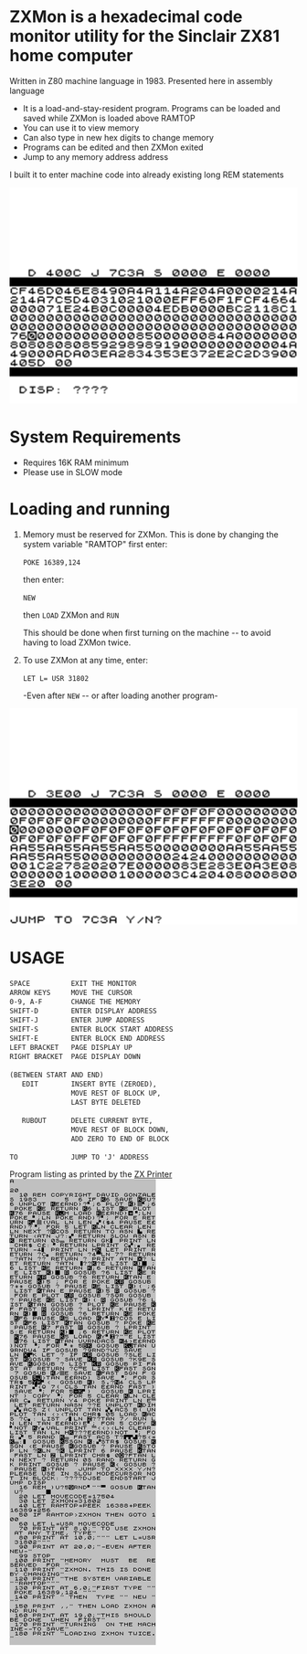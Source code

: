 # ZXMon is a hexadecimal code monitor utility for the Sinclair ZX81 home computer

Written in Z80 machine language in 1983. Presented here in assembly language

* It is a load-and-stay-resident program. Programs can be loaded and saved while ZXMon is loaded above RAMTOP
* You can use it to view memory
* Can also type in new hex digits to change memory
* Programs can be edited and then ZXMon exited
* Jump to any memory address address

I built it to enter machine code into already existing long REM statements


![Display address](./images/ZXMon_b.png?raw=true)

# System Requirements
* Requires 16K RAM minimum
* Please use in SLOW mode

# Loading and running
1. Memory must be reserved for ZXMon. This is done by changing the system variable "RAMTOP"
   first enter:
   
	`POKE 16389,124`
 
   then  enter:
   
	`NEW`

   then `LOAD` ZXMon and `RUN`
   
   This should be done when first turning on the machine -- to avoid having to load ZXMon twice.

3. To use ZXMon at any time, enter:

	`LET L= USR 31802`

   -Even after `NEW` -- or after loading another program-

![Jump to address](./images/ZXMon_a.png?raw=true)

# USAGE
```
SPACE          EXIT THE MONITOR
ARROW KEYS     MOVE THE CURSOR
0-9, A-F       CHANGE THE MEMORY
SHIFT-D        ENTER DISPLAY ADDRESS
SHIFT-J        ENTER JUMP ADDRESS
SHIFT-S        ENTER BLOCK START ADDRESS
SHIFT-E        ENTER BLOCK END ADDRESS
LEFT BRACKET   PAGE DISPLAY UP
RIGHT BRACKET  PAGE DISPLAY DOWN

(BETWEEN START AND END)
   EDIT        INSERT BYTE (ZEROED),
               MOVE REST OF BLOCK UP, 
               LAST BYTE DELETED

   RUBOUT      DELETE CURRENT BYTE,
               MOVE REST OF BLOCK DOWN,
               ADD ZERO TO END OF BLOCK

TO             JUMP TO 'J' ADDRESS
```

Program listing as printed by the <a href='https://www.google.com/search?q=ZX81+printer&udm=2'>ZX Printer</a>
<br>![ZXMon program LIST on ZX Printer](./images/zxmon.JPG?raw=true)
